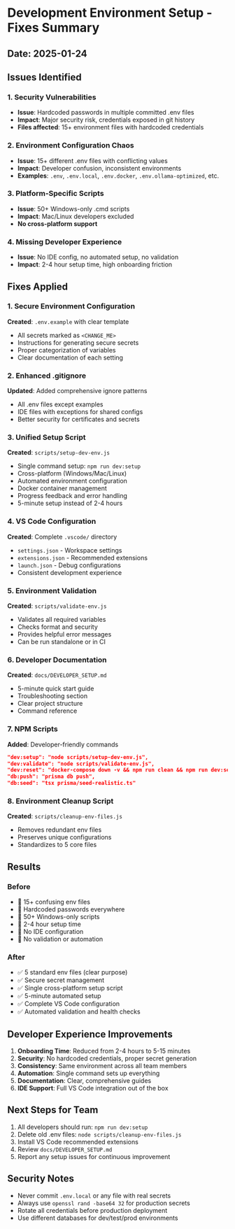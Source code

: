 # Development Environment Setup - Fixes Summary

## Date: 2025-01-24

## Issues Identified

### 1. Security Vulnerabilities
- **Issue**: Hardcoded passwords in multiple committed .env files
- **Impact**: Major security risk, credentials exposed in git history
- **Files affected**: 15+ environment files with hardcoded credentials

### 2. Environment Configuration Chaos
- **Issue**: 15+ different .env files with conflicting values
- **Impact**: Developer confusion, inconsistent environments
- **Examples**: `.env`, `.env.local`, `.env.docker`, `.env.ollama-optimized`, etc.

### 3. Platform-Specific Scripts
- **Issue**: 50+ Windows-only .cmd scripts
- **Impact**: Mac/Linux developers excluded
- **No cross-platform support**

### 4. Missing Developer Experience
- **Issue**: No IDE config, no automated setup, no validation
- **Impact**: 2-4 hour setup time, high onboarding friction

## Fixes Applied

### 1. Secure Environment Configuration
**Created**: `.env.example` with clear template
- All secrets marked as `<CHANGE_ME>`
- Instructions for generating secure secrets
- Proper categorization of variables
- Clear documentation of each setting

### 2. Enhanced .gitignore
**Updated**: Added comprehensive ignore patterns
- All .env files except examples
- IDE files with exceptions for shared configs
- Better security for certificates and secrets

### 3. Unified Setup Script
**Created**: `scripts/setup-dev-env.js`
- Single command setup: `npm run dev:setup`
- Cross-platform (Windows/Mac/Linux)
- Automated environment configuration
- Docker container management
- Progress feedback and error handling
- 5-minute setup instead of 2-4 hours

### 4. VS Code Configuration
**Created**: Complete `.vscode/` directory
- `settings.json` - Workspace settings
- `extensions.json` - Recommended extensions
- `launch.json` - Debug configurations
- Consistent development experience

### 5. Environment Validation
**Created**: `scripts/validate-env.js`
- Validates all required variables
- Checks format and security
- Provides helpful error messages
- Can be run standalone or in CI

### 6. Developer Documentation
**Created**: `docs/DEVELOPER_SETUP.md`
- 5-minute quick start guide
- Troubleshooting section
- Clear project structure
- Command reference

### 7. NPM Scripts
**Added**: Developer-friendly commands
```json
"dev:setup": "node scripts/setup-dev-env.js",
"dev:validate": "node scripts/validate-env.js", 
"dev:reset": "docker-compose down -v && npm run clean && npm run dev:setup",
"db:push": "prisma db push",
"db:seed": "tsx prisma/seed-realistic.ts"
```

### 8. Environment Cleanup Script
**Created**: `scripts/cleanup-env-files.js`
- Removes redundant env files
- Preserves unique configurations
- Standardizes to 5 core files

## Results

### Before
- 🔴 15+ confusing env files
- 🔴 Hardcoded passwords everywhere
- 🔴 50+ Windows-only scripts
- 🔴 2-4 hour setup time
- 🔴 No IDE configuration
- 🔴 No validation or automation

### After
- ✅ 5 standard env files (clear purpose)
- ✅ Secure secret management
- ✅ Single cross-platform setup script
- ✅ 5-minute automated setup
- ✅ Complete VS Code configuration
- ✅ Automated validation and health checks

## Developer Experience Improvements

1. **Onboarding Time**: Reduced from 2-4 hours to 5-15 minutes
2. **Security**: No hardcoded credentials, proper secret generation
3. **Consistency**: Same environment across all team members
4. **Automation**: Single command sets up everything
5. **Documentation**: Clear, comprehensive guides
6. **IDE Support**: Full VS Code integration out of the box

## Next Steps for Team

1. All developers should run: `npm run dev:setup`
2. Delete old .env files: `node scripts/cleanup-env-files.js`
3. Install VS Code recommended extensions
4. Review `docs/DEVELOPER_SETUP.md`
5. Report any setup issues for continuous improvement

## Security Notes

- Never commit `.env.local` or any file with real secrets
- Always use `openssl rand -base64 32` for production secrets
- Rotate all credentials before production deployment
- Use different databases for dev/test/prod environments